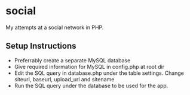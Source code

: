 # social
My attempts at a social network in PHP.

## Setup Instructions
- Preferrably create a separate MySQL database 
- Give required information for MySQL in config.php at root dir
- Edit the SQL query in database.php under the table settings. Change siteurl, baseurl, upload_url and sitename
- Run the SQL query under the database to be used for the app.
